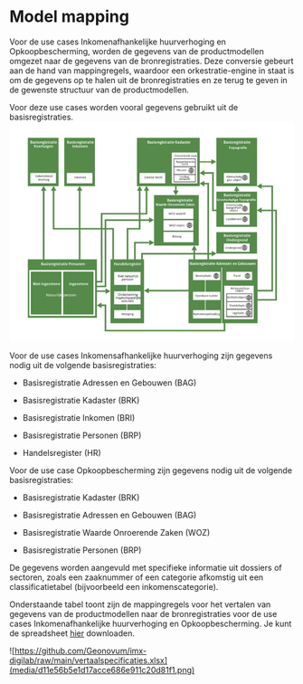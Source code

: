 # Model mapping

Voor de use cases Inkomenafhankelijke huurverhoging en Opkoopbescherming, worden
de gegevens van de productmodellen omgezet naar de gegevens van de
bronregistraties. Deze conversie gebeurt aan de hand van mappingregels, waardoor
een orkestratie-engine in staat is om de gegevens op te halen uit de
bronregistraties en ze terug te geven in de gewenste structuur van de
productmodellen.

Voor deze use cases worden vooral gegevens gebruikt uit de
basisregistraties.![](media/7fd852816342cc38bb4657d9861c80e9.png)

Voor de use cases Inkomensafhankelijke huurverhoging zijn gegevens nodig uit de
volgende basisregistraties:

- Basisregistratie Adressen en Gebouwen (BAG)

- Basisregistratie Kadaster (BRK)

- Basisregistratie Inkomen (BRI)

- Basisregistratie Personen (BRP)

- Handelsregister (HR)

Voor de use case Opkoopbescherming zijn gegevens nodig uit de volgende
basisregistraties:

-   Basisregistratie Kadaster (BRK)

-   Basisregistratie Adressen en Gebouwen (BAG)

-   Basisregistratie Waarde Onroerende Zaken (WOZ)

-   Basisregistratie Personen (BRP)

De gegevens worden aangevuld met specifieke informatie uit dossiers of sectoren,
zoals een zaaknummer of een categorie afkomstig uit een classificatietabel
(bijvoorbeeld een inkomenscategorie).

Onderstaande tabel toont zijn de mappingregels voor het vertalen van gegevens
van de productmodellen naar de bronregistraties voor de use cases
Inkomenafhankelijke huurverhoging en Opkoopbescherming. Je kunt de spreadsheet
[hier](https://github.com/Geonovum/imx-digilab/raw/main/vertaalspecificaties.xlsx)
downloaden.

![https://github.com/Geonovum/imx-digilab/raw/main/vertaalspecificaties.xlsx](media/d11e56b5e1d17acce686e911c20d81f1.png)
